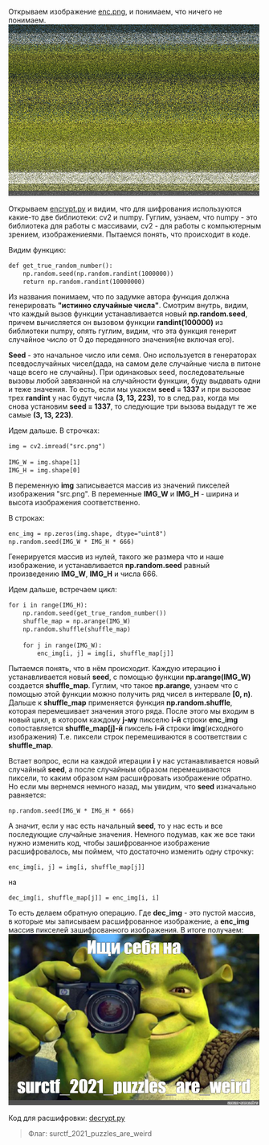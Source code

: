 Открываем изображение [enc.png](enc.png), и понимаем, что ничего не понимаем.
<img src="enc.png" width="500px"/>

Открываем [encrypt.py](encrypt.py) и видим, что для шифрования используются какие-то две библиотеки: cv2 и numpy. Гуглим, узнаем, что numpy - это библиотека для работы с массивами, cv2 - для работы с компьютерным зрением, изображениеями.
Пытаемся понять, что происходит в коде.

Видим функцию:
```python3
def get_true_random_number():
    np.random.seed(np.random.randint(1000000))
    return np.random.randint(10000000)
```
Из названия понимаем, что по задумке автора функция должна генерировать **"истинно случайные числа"**. Смотрим внутрь, видим, что каждый вызов функции устанавливается новый **np.random.seed**, причем вычисляется он вызовом функции **randint(100000)** из библиотеки numpy, опять гуглим, видим, что эта функция генерит случайное число от 0 до переданного значения(не включая его).

**Seed** - это начальное число или семя. Оно используется в генераторах псевдослучайных чисел(дада, на самом деле случайные числа в питоне чаще всего не случайны). При одинаковых seed, последовательные вызовы любой завязанной на случайности функции, буду выдавать одни и теже значения. То есть, если мы укажем **seed = 1337** и при вызовае трех **randint** у нас будут числа **(3, 13, 223)**, то в след.раз, когда мы снова установим **seed = 1337**, то следующие три вызова выдадут те же самые **(3, 13, 223)**.

Идем дальше. В строчках:
```python3
img = cv2.imread("src.png")

IMG_W = img.shape[1]
IMG_H = img.shape[0]
```
В переменную **img** записывается массив из значений пикселей изображения "src.png". В переменные **IMG_W** и **IMG_H** - ширина и высота изображения соответственно.

В строках:
```python3
enc_img = np.zeros(img.shape, dtype="uint8")
np.random.seed(IMG_W * IMG_H * 666)
```
Генерируется массив из нулей, такого же размера что и наше изображение, и устанавливается **np.random.seed** равный произведению **IMG_W**, **IMG_H** и числа 666.

Идем дальше, встречаем цикл: 
```python3
for i in range(IMG_H):
    np.random.seed(get_true_random_number())
    shuffle_map = np.arange(IMG_W)
    np.random.shuffle(shuffle_map)

    for j in range(IMG_W):
        enc_img[i, j] = img[i, shuffle_map[j]]
```
Пытаемся понять, что в нём происходит. Каждую итерацию **i** устанавливается новый **seed**, с помощью функции **np.arange(IMG_W)** создается **shuffle_map**. Гуглим, что такое **np.arange**, узнаем что с помощью этой функции можно получить ряд чисел в интервале **[0, n)**. Дальше  к **shuffle_map** применяется функция **np.random.shuffle**, которая перемешивает значения этого ряда. После этого мы входим в новый цикл, в котором каждому **j-му** пикселю **i-й** строки **enc_img** сопоставляется **shuffle_map[j]-й** пиксель **i-й** строки **img**(исходного изображения) Т.е. пиксели строк перемешиваются в соответствии с **shuffle_map**.

Встает вопрос, если на каждой итерации **i** у нас устанавливается новый случайный **seed**, а после случайным образом перемешиваются пиксели, то каким образом нам расшифровать изображение обратно. Но если мы вернемся немного назад, мы увидим, что **seed** изначально равняется:
```python3
np.random.seed(IMG_W * IMG_H * 666)
```
А значит, если у нас есть начальный **seed**, то у нас есть и все последующие случайные значения. Немного подумав, как же все таки нужно изменить код, чтобы зашифрованное изображение расшифровалось, мы поймем, что достаточно изменить одну строчку:
```python3
enc_img[i, j] = img[i, shuffle_map[j]]
```
на
```python3
dec_img[i, shuffle_map[j]] = enc_img[i, i]
```
То есть делаем обратную операцию. Где **dec_img** - это пустой массив, в которые мы записываем расшифрованное изображение, а **enc_img** массив пикселей зашифрованного изображения.
В итоге получаем:
<img src="src.png" width="500px"/>

Код для расшифровки: [decrypt.py](decrypt.py)

>Флаг: surctf_2021_puzzles_are_weird
